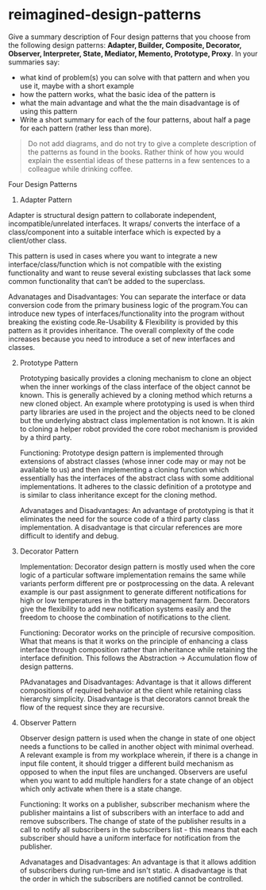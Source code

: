 # reimagined-design-patterns

Give a summary description of Four design patterns that you choose from the following design patterns: **Adapter,  Builder, Composite, Decorator, Observer, Interpreter, State, Mediator, Memento, Prototype, Proxy**. In your summaries say:

- what kind of problem(s) you can solve with that pattern and when you use it, maybe with a short example
- how the pattern works, what the basic idea of the pattern is
- what the main advantage and what the the main disadvantage is of using this pattern
- Write a short summary for each of the four patterns, about half a page for each pattern (rather less than more). 

> Do not add diagrams, and do not try to give a complete description of the patterns as found in the books. Rather think of how you would explain the essential ideas of these patterns in a few sentences to a colleague while drinking coffee.

Four Design Patterns

1. Adapter Pattern

Adapter is structural design pattern to collaborate independent, incompatible/unrelated interfaces. It wraps/ converts the interface of a class/component into a suitable interface which is expected by a client/other class.

This pattern is used in cases where you want to integrate a new interface/class/function which is not compatible with the existing functionality and want to reuse several existing subclasses that lack some common functionality that can’t be added to the superclass.

Advanatages and Disadvantages: You can separate the interface or data conversion code from the primary business logic of the program.You can introduce new types of interfaces/functionality into the program without breaking the existing code.Re-Usability & Flexibility is provided by this pattern as it provides inheritance.
The overall complexity of the code increases because you need to introduce a set of new interfaces and classes. 


2. Prototype Pattern

   Prototyping basically provides a cloning mechanism to clone an object when the inner workings of the class interface of the object cannot be known. This is generally achieved by a cloning method which returns a new cloned object. An example where prototyping is used is when third party libraries are used in the project and the objects need to be cloned but the underlying abstract class implementation is not known. It is akin to cloning a helper robot provided the core robot mechanism is provided by a third party.
   
   Functioning: Prototype design pattern is implemented through extensions of abstract classes (whose inner code may or may not be available to us) and then implementing a cloning function which essentially has the interfaces of the abstract class with some additional implementations. It adheres to the classic definition of a prototype and is similar to class inheritance except for the cloning method.
   
    Advanatages and Disadvantages: An advantage of prototyping is that it eliminates the need for the source code of a third party class implementation. A disadvantage is that circular references are more difficult to identify and debug.

3. Decorator Pattern

   Implementation: Decorator design pattern is mostly used when the core logic of a particular software implementation remains the same while variants perform different pre or postprocessing on the data. A relevant example is our past assignment to generate different notifications for high or low temperatures in the battery management farm. Decorators give the flexibility to add new notification systems easily and the freedom to choose the combination of notifications to the client.
   
    Functioning: Decorator works on the principle of recursive composition. What that means is that it works on the principle of enhancing a class interface through composition rather than inheritance while retaining the interface definition. This follows the Abstraction -> Accumulation flow of design patterns.
    
    PAdvanatages and Disadvantages: Advantage is that it allows different compositions of required behavior at the client while retaining class hierarchy simplicity. Disadvantage is that decorators cannot break the flow of the request since they are recursive.

4. Observer Pattern

   Observer design pattern is used when the change in state of one object needs a functions to be called in another object with minimal overhead. A relevant example is from my workplace wherein, if there is a change in input file content, it should trigger a different build mechanism as opposed to when the input files are unchanged. Observers are useful when you want to add multiple handlers for a state change of an object which only activate when there is a state change.
   
    Functioning: It works on a publisher, subscriber mechanism where the publisher maintains a list of subscribers with an interface to add and remove subscribers. The change of state of the publisher results in a call to notify all subscribers in the subscribers list - this means that each subscriber should have a uniform interface for notification from the publisher.
    
   Advanatages and Disadvantages: An advantage is that it allows addition of subscribers during run-time and isn't static. A disadvantage is that the order in which the subscribers are notified cannot be controlled.


